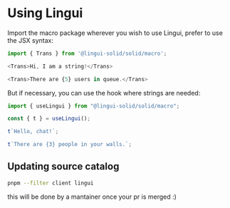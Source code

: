 # Using Lingui

Import the macro package wherever you wish to use Lingui, prefer to use the JSX syntax:

```typescript
import { Trans } from '@lingui-solid/solid/macro';

<Trans>Hi, I am a string!</Trans>

<Trans>There are {5} users in queue.</Trans>
```

But if necessary, you can use the hook where strings are needed:

```typescript
import { useLingui } from "@lingui-solid/solid/macro";

const { t } = useLingui();

t`Hello, chat!`;

t`There are {3} people in your walls.`;
```

## Updating source catalog

```bash
pnpm --filter client lingui
```

this will be done by a mantainer once your pr is merged :)
